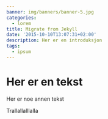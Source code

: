 ```yaml
---
banner: img/banners/banner-5.jpg
categories:
  - lorem
title: Migrate from Jekyll
date: '2015-10-10T13:07:31+02:00'
description: Her er en introduksjon
tags:
  - ipsum
---
```

# Her er en tekst

Her er noe annen tekst

Trallallalllalla
